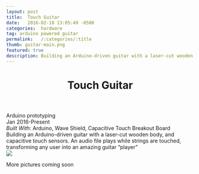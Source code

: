 ```yaml
---
layout: post
title:  Touch Guitar
date:   2016-02-18 13:05:49 -0500
categories:  hardware
tag: arduino powered guitar
permalink:   /:categories/:title
thumb: guitar-main.png
featured: true
description: Building an Arduino-driven guitar with a laser-cut wooden body and capacitive touch sensors.
---
```


<div class="description">
	<header class="post-header">
    <h1 class="post-title" itemprop="name headline">Touch Guitar</h1>
    
  </header>
	<div class="details">
		Arduino prototyping
		<br>
		Jan 2016-Present
		<br>
		<i>Built With</i>: Arduino, Wave Shield, Capacitive Touch Breakout Board
		<br>
	</div>
<!--break-->
Building an Arduino-driven guitar with a laser-cut wooden body, and capacitive touch sensors.
An audio file plays while strings are touched, transforming any user into an amazing guitar “player”
<!--break-->
<br>




</div>
<div class="images">
	<img src="http://orig00.deviantart.net/9d3d/f/2016/160/7/f/guitar_main_by_eexie-da5lj6n.jpg">
	<p>
	More pictures coming soon</p>
</div>
<!-- {% highlight ruby %}
def print_hi(name)
  puts "Hi, #{name}"
end
print_hi('Tom')
#=> prints 'Hi, Tom' to STDOUT.
{% endhighlight %} -->



